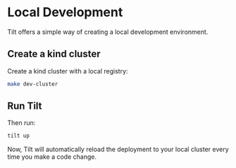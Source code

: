 # Local Development

Tilt offers a simple way of creating a local development environment.

## Create a kind cluster

Create a kind cluster with a local registry:
```bash
make dev-cluster
```

## Run Tilt

Then run:
```bash
tilt up
```

Now, Tilt will automatically reload the deployment to your local cluster every time you make a code change.